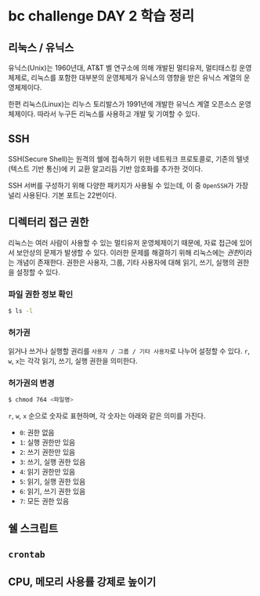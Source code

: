 # bc challenge DAY 2 학습 정리

## 리눅스 / 유닉스

유닉스(Unix)는 1960년대, AT&T 벨 연구소에 의해 개발된 멀티유저, 멀티태스킹 운영체제로, 리눅스를 포함한 대부분의 운영체제가 유닉스의 영향을 받은 유닉스 계열의 운영체제이다.

한편 리눅스(Linux)는 리누스 토리발스가 1991년에 개발한 유닉스 계열 오픈소스 운영체제이다. 따라서 누구든 리눅스를 사용하고 개발 및 기여할 수 있다.

## SSH

SSH(Secure Shell)는 원격의 쉘에 접속하기 위한 네트워크 프로토콜로, 기존의 텔넷(텍스트 기반 통신)에 키 교환 알고리듬 기반 암호화를 추가한 것이다.

SSH 서버를 구성하기 위해 다양한 패키지가 사용될 수 있는데, 이 중 `OpenSSH`가 가장 널리 사용된다. 기본 포트는 22번이다.

## 디렉터리 접근 권한

리눅스는 여러 사람이 사용할 수 있는 멀티유저 운영체제이기 때문에, 자료 접근에 있어서 보안상의 문제가 발생할 수 있다. 이러한 문제를 해결하기 위해 리눅스에는 *권한*이라는 개념이 존재한다. 권한은 사용자, 그룹, 기타 사용자에 대해 읽기, 쓰기, 실행의 권한을 설정할 수 있다.

### 파일 권한 정보 확인

```bash
$ ls -l
```

### 허가권

읽거나 쓰거나 실행할 권리를 `사용자 / 그룹 / 기타 사용자`로 나누어 설정할 수 있다. `r`, `w`, `x`는 각각 읽기, 쓰기, 실행 권한을 의미한다.

### 허가권의 변경

```bash
$ chmod 764 <파일명>
```

`r`, `w`, `x` 순으로 숫자로 표현하며, 각 숫자는 아래와 같은 의미를 가진다.

- `0`: 권한 없음
- `1`: 실행 권한만 있음
- `2`: 쓰기 권한만 있음
- `3`: 쓰기, 실행 권한 있음
- `4`: 읽기 권한만 있음
- `5`: 읽기, 실행 권한 있음
- `6`: 읽기, 쓰기 권한 있음
- `7`: 모든 권한 있음

## 쉘 스크립트

## `crontab`

## CPU, 메모리 사용률 강제로 높이기
